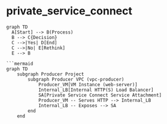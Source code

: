 # private_service_connect

```mermaid
graph TD
  A[Start] --> B(Process)
  B --> C{Decision}
  C -->|Yes| D[End]
  C -->|No| E[Rethink]
  E --> B

```mermaid 
graph TD
    subgraph Producer Project
        subgraph Producer VPC (vpc-producer)
            Producer_VM[VM Instance (web-server)]
            Internal_LB[Internal HTTP(S) Load Balancer]
            SA[Private Service Connect Service Attachment]
            Producer_VM -- Serves HTTP --> Internal_LB
            Internal_LB -- Exposes --> SA
        end
    end
